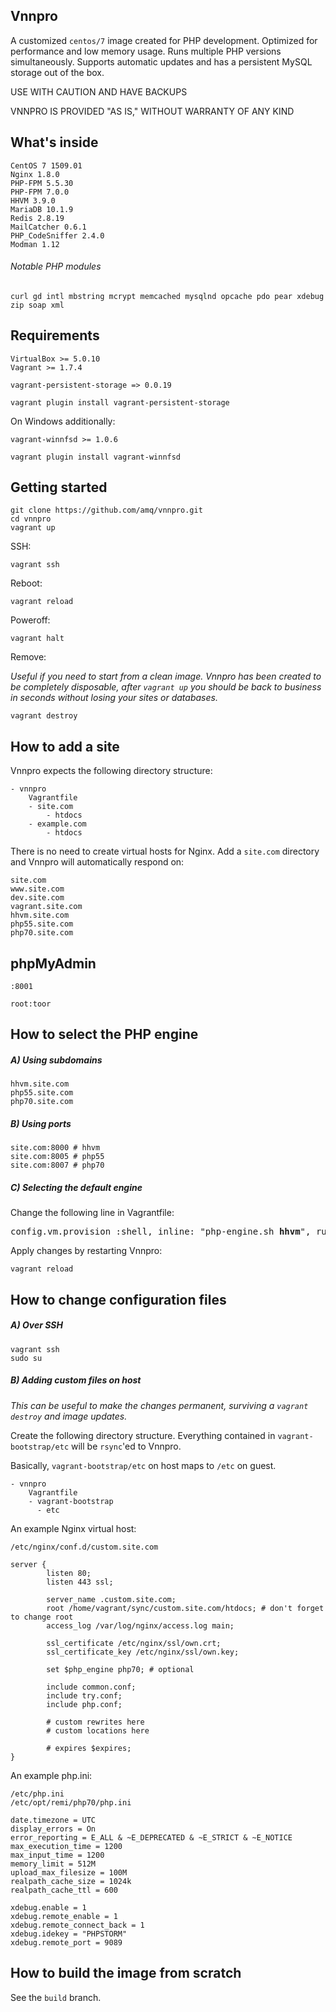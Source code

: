 ## Vnnpro

A customized ```centos/7``` image created for PHP development. Optimized for performance and low memory usage. Runs multiple PHP versions simultaneously. Supports automatic updates and has a persistent MySQL storage out of the box.

USE WITH CAUTION AND HAVE BACKUPS

VNNPRO IS PROVIDED "AS IS," WITHOUT WARRANTY OF ANY KIND

## What's inside

```
CentOS 7 1509.01
Nginx 1.8.0
PHP-FPM 5.5.30
PHP-FPM 7.0.0
HHVM 3.9.0
MariaDB 10.1.9
Redis 2.8.19
MailCatcher 0.6.1
PHP_CodeSniffer 2.4.0
Modman 1.12
```

###### Notable PHP modules

```
curl gd intl mbstring mcrypt memcached mysqlnd opcache pdo pear xdebug zip soap xml
```

## Requirements

```
VirtualBox >= 5.0.10
Vagrant >= 1.7.4
```
```
vagrant-persistent-storage => 0.0.19

vagrant plugin install vagrant-persistent-storage
```

On Windows additionally:
```
vagrant-winnfsd >= 1.0.6

vagrant plugin install vagrant-winnfsd
```

## Getting started

```
git clone https://github.com/amq/vnnpro.git
cd vnnpro
vagrant up
```

SSH:
```
vagrant ssh
```

Reboot:
```
vagrant reload
```

Poweroff:
```
vagrant halt
```

Remove:

*Useful if you need to start from a clean image. Vnnpro has been created to be completely disposable, after ```vagrant up``` you should be back to business in seconds without losing your sites or databases.*
```
vagrant destroy
```

## How to add a site

Vnnpro expects the following directory structure:

```
- vnnpro
    Vagrantfile
    - site.com
        - htdocs
    - example.com
        - htdocs
```

There is no need to create virtual hosts for Nginx. Add a ```site.com``` directory and Vnnpro will automatically respond on:

```
site.com
www.site.com
dev.site.com
vagrant.site.com
hhvm.site.com
php55.site.com
php70.site.com
```

## phpMyAdmin

```
:8001
```
```
root:toor
```

## How to select the PHP engine

##### A) Using subdomains

```
hhvm.site.com
php55.site.com
php70.site.com
```

##### B) Using ports

```
site.com:8000 # hhvm
site.com:8005 # php55
site.com:8007 # php70
```

##### C) Selecting the default engine

Change the following line in Vagrantfile:

<pre>
config.vm.provision :shell, inline: "php-engine.sh <b>hhvm</b>", run: "always" # hhvm, php55, php70
</pre>

Apply changes by restarting Vnnpro:

```
vagrant reload
```

## How to change configuration files

##### A) Over SSH

```
vagrant ssh
sudo su
```

##### B) Adding custom files on host

*This can be useful to make the changes permanent, surviving a ```vagrant destroy``` and image updates.*

Create the following directory structure. Everything contained in ```vagrant-bootstrap/etc``` will be ```rsync```'ed to Vnnpro.

Basically, ```vagrant-bootstrap/etc``` on host maps to ```/etc``` on guest.

```
- vnnpro
    Vagrantfile
    - vagrant-bootstrap
      - etc
```



An example Nginx virtual host:

```
/etc/nginx/conf.d/custom.site.com
```
```
server {
        listen 80;
        listen 443 ssl;

        server_name .custom.site.com;
        root /home/vagrant/sync/custom.site.com/htdocs; # don't forget to change root
        access_log /var/log/nginx/access.log main;

        ssl_certificate /etc/nginx/ssl/own.crt;
        ssl_certificate_key /etc/nginx/ssl/own.key;

        set $php_engine php70; # optional

        include common.conf;
        include try.conf;
        include php.conf;

        # custom rewrites here
        # custom locations here

        # expires $expires;
}
```

An example php.ini:
```
/etc/php.ini
/etc/opt/remi/php70/php.ini
```
```
date.timezone = UTC
display_errors = On
error_reporting = E_ALL & ~E_DEPRECATED & ~E_STRICT & ~E_NOTICE
max_execution_time = 1200
max_input_time = 1200
memory_limit = 512M
upload_max_filesize = 100M
realpath_cache_size = 1024k
realpath_cache_ttl = 600

xdebug.enable = 1
xdebug.remote_enable = 1
xdebug.remote_connect_back = 1
xdebug.idekey = "PHPSTORM"
xdebug.remote_port = 9089
```

## How to build the image from scratch

See the ```build``` branch.